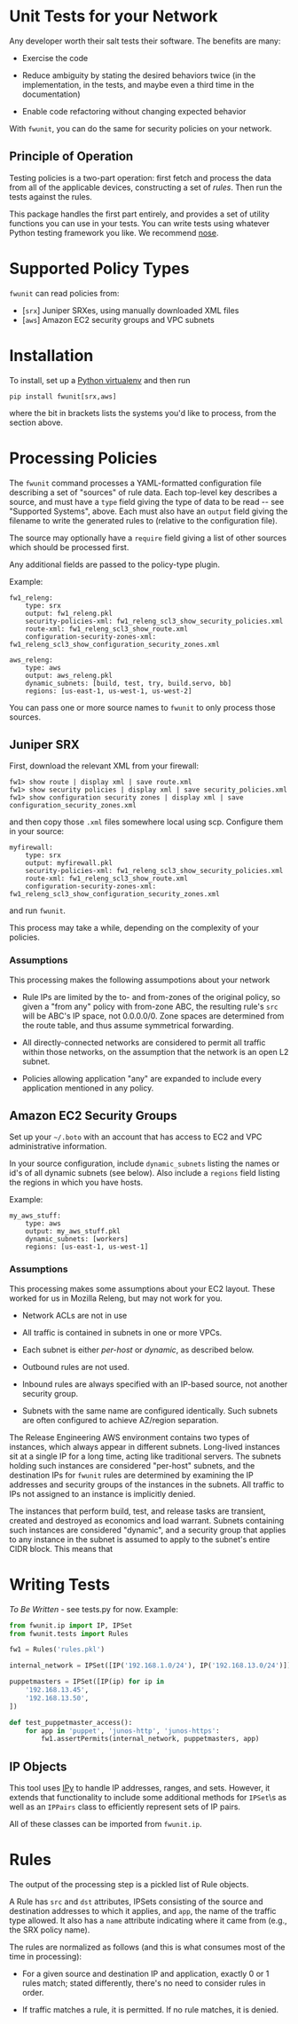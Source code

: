 Unit Tests for your Network
===========================

Any developer worth their salt tests their software.  The benefits are many:

 * Exercise the code

 * Reduce ambiguity by stating the desired behaviors twice (in the
   implementation, in the tests, and maybe even a third time in the
   documentation)

 * Enable code refactoring without changing expected behavior

With `fwunit`, you can do the same for security policies on your network.

Principle of Operation
----------------------

Testing policies is a two-part operation: first fetch and process the data from
all of the applicable devices, constructing a set of *rules*.  Then run the
tests against the rules.

This package handles the first part entirely, and provides a set of utility
functions you can use in your tests.  You can write tests using whatever Python
testing framework you like.  We recommend [nose](http://nose.readthedocs.org/).

Supported Policy Types
======================

`fwunit` can read policies from:

 * [`srx`] Juniper SRXes, using manually downloaded XML files
 * [`aws`] Amazon EC2 security groups and VPC subnets

Installation
============

To install, set up a [Python virtualenv](https://virtualenv.pypa.io/) and then run

    pip install fwunit[srx,aws]

where the bit in brackets lists the systems you'd like to process, from the section above.

Processing Policies
===================

The `fwunit` command processes a YAML-formatted configuration file describing a
set of "sources" of rule data.  Each top-level key describes a source, and must
have a `type` field giving the type of data to be read -- see "Supported
Systems", above.  Each must also have an `output` field giving the filename to
write the generated rules to (relative to the configuration file).

The source may optionally have a `require` field giving a list of other sources
which should be processed first.

Any additional fields are passed to the policy-type plugin.

Example:

```
fw1_releng:
    type: srx
    output: fw1_releng.pkl
    security-policies-xml: fw1_releng_scl3_show_security_policies.xml
    route-xml: fw1_releng_scl3_show_route.xml
    configuration-security-zones-xml: fw1_releng_scl3_show_configuration_security_zones.xml

aws_releng:
    type: aws
    output: aws_releng.pkl
    dynamic_subnets: [build, test, try, build.servo, bb]
    regions: [us-east-1, us-west-1, us-west-2]
```

You can pass one or more source names to `fwunit` to only process those sources.

Juniper SRX
-----------

First, download the relevant XML from your firewall:

    fw1> show route | display xml | save route.xml
    fw1> show security policies | display xml | save security_policies.xml
    fw1> show configuration security zones | display xml | save configuration_security_zones.xml

and then copy those `.xml` files somewhere local using scp.  Configure them in your source:

```
myfirewall:
    type: srx
    output: myfirewall.pkl
    security-policies-xml: fw1_releng_scl3_show_security_policies.xml
    route-xml: fw1_releng_scl3_show_route.xml
    configuration-security-zones-xml: fw1_releng_scl3_show_configuration_security_zones.xml
```

and run `fwunit`.

This process may take a while, depending on the complexity of your policies.

### Assumptions ###

This processing makes the following assumpotions about your network

  * Rule IPs are limited by the to- and from-zones of the original policy, so
    given a "from any" policy with from-zone ABC, the resulting rule's `src`
    will be ABC's IP space, not 0.0.0.0/0.  Zone spaces are determined from the
    route table, and thus assume symmetrical forwarding.

  * All directly-connected networks are considered to permit all traffic within
    those networks, on the assumption that the network is an open L2 subnet.

  * Policies allowing application "any" are expanded to include every
    application mentioned in any policy.

Amazon EC2 Security Groups
--------------------------

Set up your `~/.boto` with an account that has access to EC2 and VPC
administrative information.

In your source configuration, include `dynamic_subnets` listing the names or
id's of all dynamic subnets (see below).  Also include a `regions` field
listing the regions in which you have hosts.

Example:
```
my_aws_stuff:
    type: aws
    output: my_aws_stuff.pkl
    dynamic_subnets: [workers]
    regions: [us-east-1, us-west-1]
```

### Assumptions ###

This processing makes some assumptions about your EC2 layout.  These worked for
us in Mozilla Releng, but may not work for you.

 * Network ACLs are not in use

 * All traffic is contained in subnets in one or more VPCs.

 * Each subnet is either *per-host* or *dynamic*, as described below.

 * Outbound rules are not used.

 * Inbound rules are always specified with an IP-based source, not another security group.

 * Subnets with the same name are configured identically.  Such subnets are
   often configured to achieve AZ/region separation.

The Release Engineering AWS environment contains two types of instances, which
always appear in different subnets.  Long-lived instances sit at a single IP
for a long time, acting like traditional servers.  The subnets holding such
instances are considered "per-host" subnets, and the destination IPs for
`fwunit` rules are determined by examining the IP addresses and security groups
of the instances in the subnets.  All traffic to IPs not assigned to an
instance is implicitly denied.

The instances that perform build, test, and release tasks are transient,
created and destroyed as economics and load warrant.  Subnets containing such
instances are considered "dynamic", and a security group that applies to any
instance in the subnet is assumed to apply to the subnet's entire CIDR block.
This means that 

Writing Tests
=============

*To Be Written* - see tests.py for now.  Example:

```python
from fwunit.ip import IP, IPSet
from fwunit.tests import Rules

fw1 = Rules('rules.pkl')

internal_network = IPSet([IP('192.168.1.0/24'), IP('192.168.13.0/24')])

puppetmasters = IPSet([IP(ip) for ip in
    '192.168.13.45',
    '192.168.13.50',
])

def test_puppetmaster_access():
    for app in 'puppet', 'junos-http', 'junos-https':
        fw1.assertPermits(internal_network, puppetmasters, app)
```

IP Objects
----------

This tool uses [IPy](https://pypi.python.org/pypi/IPy/) to handle IP addresses,
ranges, and sets.  However, it extends that functionality to include some
additional methods for `IPSet`\s as well as an `IPPairs` class to efficiently
represent sets of IP pairs.

All of these classes can be imported from ``fwunit.ip``.

Rules
=====

The output of the processing step is a pickled list of Rule objects.

A Rule has `src` and `dst` attributes, IPSets consisting of the source and
destination addresses to which it applies, and `app`, the name of the traffic
type allowed.  It also has a `name` attribute indicating where it came from
(e.g., the SRX policy name).

The rules are normalized as follows (and this is what consumes most of the time in processing):

  * For a given source and destination IP and application, exactly 0 or 1 rules
    match; stated differently, there's no need to consider rules in order.

  * If traffic matches a rule, it is permitted.  If no rule matches, it is denied.
